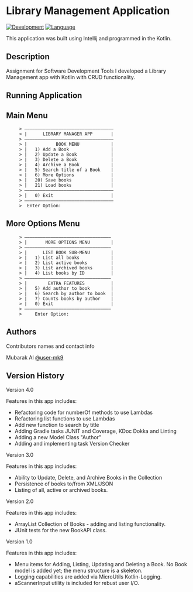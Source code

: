 # Library Management Application
[![Development](https://img.shields.io/badge/IntelliJ%20IDEA-000000.svg?style=for-the-badge&logo=IntelliJ-IDEA&logoColor=white)](https://www.jetbrains.com/idea/)
[![Language](https://img.shields.io/badge/Kotlin-7F52FF.svg?style=for-the-badge&logo=Kotlin&logoColor=white)](https://kotlinlang.org/)

This application was built using Intellij and programmed in the Kotlin.

## Description

Assignment for Software Development Tools I developed a Library Management
app with Kotlin with CRUD functionality.


## Running Application

## Main Menu


         > ——————————————————————————————————
         > |      LIBRARY MANAGER APP       |
         > ——————————————————————————————————
         > |           BOOK MENU            |
         > |   1) Add a Book                |
         > |   2) Update a Book             |
         > |   3) Delete a Book             |
         > |   4) Archive a Book            |
         > |   5) Search title of a Book    |
         > |   6) More Options              |
         > |   20) Save books               |
         > |   21) Load books               |
         > ——————————————————————————————————
         > |   0) Exit                      |
         > ——————————————————————————————————
         >  Enter Option:

## More Options Menu


         > —————————————————————————————————
         > |       MORE OPTIONS MENU        |
         > —————————————————————————————————
         > |      LIST BOOK SUB-MENU        |
         > |   1) List all books            |
         > |   2) List active books         |
         > |   3) List archived books       |
         > |   4) List books by ID          |
         > —————————————————————————————————
         > |        EXTRA FEATURES          |
         > |   5) Add author to book        |
         > |   6) Search by author to book  |
         > |   7) Counts books by author    |
         > |   0) Exit                      |
         > —————————————————————————————————
         >     Enter Option:

## Authors

Contributors names and contact info

Mubarak Al
[@user-mk9](https://github.com/user-mk9)

## Version History

Version 4.0

Features in this app includes:

- Refactoring code for numberOf methods to use Lambdas
- Refactoring list functions to use Lambdas
- Add new function to search by title
- Adding Gradle tasks JUNIT and Coverage, KDoc Dokka and Linting
- Adding a new Model Class "Author"
- Adding and implementing task Version Checker

Version 3.0

Features in this app includes:

- Ability to Update, Delete, and Archive Books in the Collection
- Persistence of books to/from XML/JSON
- Listing of all, active or archived books.


Version 2.0

Features in this app includes:

- ArrayList Collection of Books - adding and listing functionality.
- JUnit tests for the new BookAPI class.

Version 1.0

Features in this app includes:

- Menu items for Adding, Listing, Updating and Deleting a Book. No Book model is added yet; the menu structure is a skeleton.
- Logging capabilities are added via MicroUtils Kotlin-Logging.
- aScannerInput utility is included for rebust user I/O.